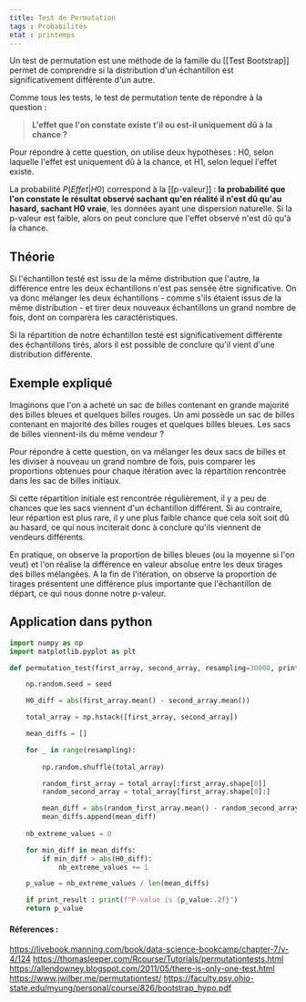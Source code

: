 ```yaml
---
title: Test de Permutation
tags : Probabilités
etat : printemps
---
```

Un test de permutation est une méthode de la famille du [[Test Bootstrap]] permet de comprendre si la distribution d'un échantillon est significativement différente d'un autre.

Comme tous les tests, le test de permutation tente de répondre à la question : 

> **L'effet que l'on constate existe t'il ou est-il uniquement dû à la chance ?** 

Pour répondre à cette question, on utilise deux hypothèses : H0, selon laquelle l'effet est uniquement dû à la chance, et H1, selon lequel l'effet existe. 

La probabilité $P(Effet|H0)$ correspond à la [[p-valeur]] : **la probabilité que l'on constate le résultat observé sachant qu'en réalité il n'est dû qu'au hasard, sachant H0 vraie**, les données ayant une dispersion naturelle. Si la p-valeur est faible, alors on peut conclure que l'effet observé n'est dû qu'à la chance.


## Théorie

Si l'échantillon testé est issu de la même distribution que l'autre, la différence entre les deux échantillons n'est pas sensée être significative. On va donc mélanger les deux échantillons - comme s'ils étaient issus de la même distribution - et tirer deux nouveaux échantillons un grand nombre de fois, dont on comparera les caractéristiques.

Si la répartition de notre échantillon testé est significativement différente des échantillons tirés, alors il est possible de conclure qu'il vient d'une distribution différente.

 ## Exemple expliqué

Imaginons que l'on a acheté un sac de billes contenant en grande majorité des billes bleues et quelques billes rouges. Un ami possède un sac de billes contenant en majorité des billes rouges et quelques billes bleues. Les sacs de billes viennent-ils du même vendeur ? 

Pour répondre à cette question, on va mélanger les deux sacs de billes et les diviser à nouveau un grand nombre de fois, puis comparer les proportions obtenues pour chaque itération avec la répartition rencontrée dans les sac de billes initiaux. 

Si cette répartition initiale est rencontrée régulièrement, il y a peu de chances que les sacs viennent d'un échantillon différent. Si au contraire, leur répartion est plus rare, il y une plus faible chance que cela soit soit dû au hasard, ce qui nous inciterait donc à conclure qu'ils viennent de vendeurs différents.

En pratique, on observe la proportion de billes bleues (ou la moyenne si l'on veut) et l'on réalise la différence en valeur absolue entre les deux tirages des billes mélangées. A la fin de l'itération, on observe la proportion de tirages présentent une différence plus importante que l'échantillon de départ, ce qui nous donne notre p-valeur.

## Application dans python

```python
import numpy as np
import matplotlib.pyplot as plt

def permutation_test(first_array, second_array, resampling=30000, print_result=True, seed=0):

    np.random.seed = seed

    H0_diff = abs(first_array.mean() - second_array.mean())

    total_array = np.hstack([first_array, second_array])

    mean_diffs = []

    for _ in range(resampling):
        
        np.random.shuffle(total_array)

        random_first_array = total_array[:first_array.shape[0]]
        random_second_array = total_array[first_array.shape[0]:]

        mean_diff = abs(random_first_array.mean() - random_second_array.mean())
        mean_diffs.append(mean_diff)
    
    nb_extreme_values = 0

    for min_diff in mean_diffs:
        if min_diff > abs(H0_diff):
            nb_extreme_values += 1

    p_value = nb_extreme_values / len(mean_diffs)

    if print_result : print(f"P-value is {p_value:.2f}")
    return p_value

```

#### Réferences :
https://livebook.manning.com/book/data-science-bookcamp/chapter-7/v-4/124
https://thomasleeper.com/Rcourse/Tutorials/permutationtests.html
https://allendowney.blogspot.com/2011/05/there-is-only-one-test.html
https://www.jwilber.me/permutationtest/
https://faculty.psy.ohio-state.edu/myung/personal/course/826/bootstrap_hypo.pdf